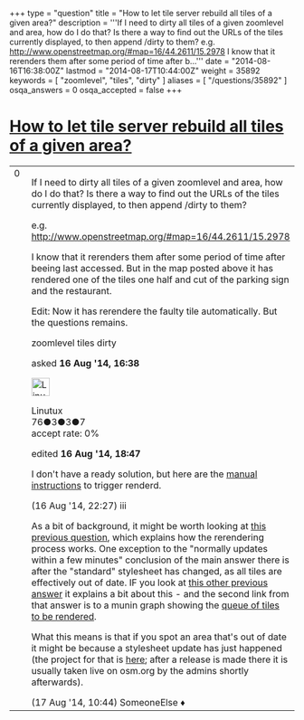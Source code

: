 +++
type = "question"
title = "How to let tile server rebuild all tiles of a given area?"
description = '''If I need to dirty all tiles of a given zoomlevel and area, how do I do that? Is there a way to find out the URLs of the tiles currently displayed, to then append /dirty to them? e.g. http://www.openstreetmap.org/#map=16/44.2611/15.2978 I know that it rerenders them after some period of time after b...'''
date = "2014-08-16T16:38:00Z"
lastmod = "2014-08-17T10:44:00Z"
weight = 35892
keywords = [ "zoomlevel", "tiles", "dirty" ]
aliases = [ "/questions/35892" ]
osqa_answers = 0
osqa_accepted = false
+++

<div class="headNormal">

# [How to let tile server rebuild all tiles of a given area?](/questions/35892/how-to-let-tile-server-rebuild-all-tiles-of-a-given-area)

</div>

<div id="main-body">

<div id="askform">

<table id="question-table" style="width:100%;">
<colgroup>
<col style="width: 50%" />
<col style="width: 50%" />
</colgroup>
<tbody>
<tr>
<td style="width: 30px; vertical-align: top"><div class="vote-buttons">
<span id="post-35892-upvote" class="ajax-command post-vote up" rel="nofollow" title="I like this post (click again to cancel)"> </span>
<div id="post-35892-score" class="post-score" title="current number of votes">
0
</div>
<span id="post-35892-downvote" class="ajax-command post-vote down" rel="nofollow" title="I dont like this post (click again to cancel)"> </span> <span id="favorite-mark" class="ajax-command favorite-mark" rel="nofollow" title="mark/unmark this question as favorite (click again to cancel)"> </span>
<div id="favorite-count" class="favorite-count">
&#10;</div>
</div></td>
<td><div id="item-right">
<div class="question-body">
<p>If I need to dirty all tiles of a given zoomlevel and area, how do I do that? Is there a way to find out the URLs of the tiles currently displayed, to then append /dirty to them?</p>
<p>e.g. <a href="http://www.openstreetmap.org/#map=16/44.2611/15.2978">http://www.openstreetmap.org/#map=16/44.2611/15.2978</a></p>
<p>I know that it rerenders them after some period of time after beeing last accessed. But in the map posted above it has rendered one of the tiles one half and cut of the parking sign and the restaurant.</p>
<p>Edit: Now it has rerendere the faulty tile automatically. But the questions remains.</p>
</div>
<div id="question-tags" class="tags-container tags">
<span class="post-tag tag-link-zoomlevel" rel="tag" title="see questions tagged &#39;zoomlevel&#39;">zoomlevel</span> <span class="post-tag tag-link-tiles" rel="tag" title="see questions tagged &#39;tiles&#39;">tiles</span> <span class="post-tag tag-link-dirty" rel="tag" title="see questions tagged &#39;dirty&#39;">dirty</span>
</div>
<div id="question-controls" class="post-controls">
&#10;</div>
<div class="post-update-info-container">
<div class="post-update-info post-update-info-user">
<p>asked <strong>16 Aug '14, 16:38</strong></p>
<img src="https://secure.gravatar.com/avatar/0b590312e396aae3377e31b3a3291d1e?s=32&amp;d=identicon&amp;r=g" class="gravatar" width="32" height="32" alt="Linutux&#39;s gravatar image" />
<p><span>Linutux</span><br />
<span class="score" title="76 reputation points">76</span><span title="3 badges"><span class="badge1">●</span><span class="badgecount">3</span></span><span title="3 badges"><span class="silver">●</span><span class="badgecount">3</span></span><span title="7 badges"><span class="bronze">●</span><span class="badgecount">7</span></span><br />
<span class="accept_rate" title="Rate of the user&#39;s accepted answers">accept rate:</span> <span title="Linutux has no accepted answers">0%</span></p>
</div>
<div class="post-update-info post-update-info-edited">
<p><span> edited <strong>16 Aug '14, 18:47</strong> </span></p>
</div>
</div>
<div id="comments-container-35892" class="comments-container">
<span id="35902"></span>
<div id="comment-35902" class="comment">
<div id="post-35902-score" class="comment-score">
&#10;</div>
<div class="comment-text">
<p>I don't have a ready solution, but here are the <a href="https://wiki.openstreetmap.org/wiki/Tile_expire_methods">manual instructions</a> to trigger renderd.</p>
</div>
<div id="comment-35902-info" class="comment-info">
<span class="comment-age">(16 Aug '14, 22:27)</span> <span class="comment-user userinfo">iii</span>
</div>
</div>
<span id="35911"></span>
<div id="comment-35911" class="comment">
<div id="post-35911-score" class="comment-score">
&#10;</div>
<div class="comment-text">
<p>As a bit of background, it might be worth looking at <a href="https://help.openstreetmap.org/questions/178/how-often-does-the-main-mapnik-map-get-updated">this previous question</a>, which explains how the rerendering process works. One exception to the "normally updates within a few minutes" conclusion of the main answer there is after the "standard" stylesheet has changed, as all tiles are effectively out of date. IF you look at <a href="http://help.openstreetmap.org/questions/527/how-can-i-make-sense-of-muninopenstreetmaporg/528">this other previous answer</a> it explains a bit about this - and the second link from that answer is to a munin graph showing the <a href="http://munin.openstreetmap.org/openstreetmap/yevaud.openstreetmap/renderd_queue.html">queue of tiles to be rendered</a>.</p>
<p>What this means is that if you spot an area that's out of date it might be because a stylesheet update has just happened (the project for that is <a href="https://github.com/gravitystorm/openstreetmap-carto">here</a>; after a release is made there it is usually taken live on osm.org by the admins shortly afterwards).</p>
</div>
<div id="comment-35911-info" class="comment-info">
<span class="comment-age">(17 Aug '14, 10:44)</span> <span class="comment-user userinfo">SomeoneElse ♦</span>
</div>
</div>
</div>
<div id="comment-tools-35892" class="comment-tools">
&#10;</div>
<div class="clear">
&#10;</div>
<div id="comment-35892-form-container" class="comment-form-container">
&#10;</div>
<div class="clear">
&#10;</div>
</div></td>
</tr>
</tbody>
</table>

</div>

</div>

